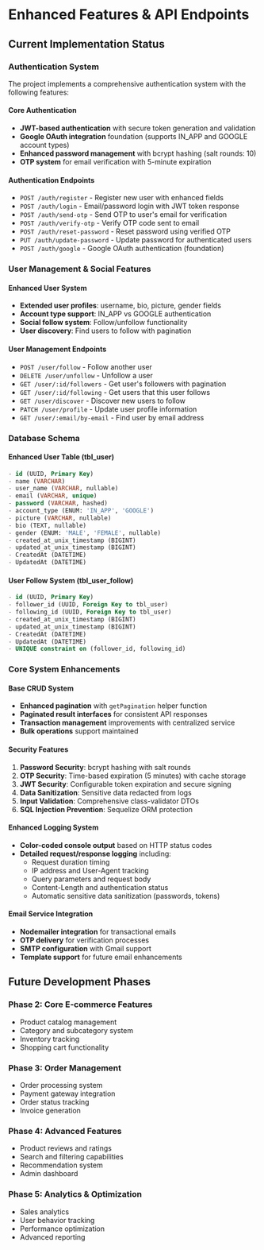 # Enhanced Features & API Endpoints

## Current Implementation Status

### Authentication System
The project implements a comprehensive authentication system with the following features:

#### Core Authentication
- **JWT-based authentication** with secure token generation and validation
- **Google OAuth integration** foundation (supports IN_APP and GOOGLE account types)
- **Enhanced password management** with bcrypt hashing (salt rounds: 10)
- **OTP system** for email verification with 5-minute expiration

#### Authentication Endpoints
- `POST /auth/register` - Register new user with enhanced fields
- `POST /auth/login` - Email/password login with JWT token response
- `POST /auth/send-otp` - Send OTP to user's email for verification
- `POST /auth/verify-otp` - Verify OTP code sent to email
- `POST /auth/reset-password` - Reset password using verified OTP
- `PUT /auth/update-password` - Update password for authenticated users
- `POST /auth/google` - Google OAuth authentication (foundation)

### User Management & Social Features

#### Enhanced User System
- **Extended user profiles**: username, bio, picture, gender fields
- **Account type support**: IN_APP vs GOOGLE authentication
- **Social follow system**: Follow/unfollow functionality
- **User discovery**: Find users to follow with pagination

#### User Management Endpoints
- `POST /user/follow` - Follow another user
- `DELETE /user/unfollow` - Unfollow a user  
- `GET /user/:id/followers` - Get user's followers with pagination
- `GET /user/:id/following` - Get users that this user follows
- `GET /user/discover` - Discover new users to follow
- `PATCH /user/profile` - Update user profile information
- `GET /user/:email/by-email` - Find user by email address

### Database Schema

#### Enhanced User Table (tbl_user)
```sql
- id (UUID, Primary Key)
- name (VARCHAR)
- user_name (VARCHAR, nullable)
- email (VARCHAR, unique)
- password (VARCHAR, hashed)
- account_type (ENUM: 'IN_APP', 'GOOGLE')
- picture (VARCHAR, nullable)
- bio (TEXT, nullable)
- gender (ENUM: 'MALE', 'FEMALE', nullable)
- created_at_unix_timestamp (BIGINT)
- updated_at_unix_timestamp (BIGINT)
- CreatedAt (DATETIME)
- UpdatedAt (DATETIME)
```

#### User Follow System (tbl_user_follow)
```sql
- id (UUID, Primary Key)
- follower_id (UUID, Foreign Key to tbl_user)
- following_id (UUID, Foreign Key to tbl_user)
- created_at_unix_timestamp (BIGINT)
- updated_at_unix_timestamp (BIGINT)
- CreatedAt (DATETIME)
- UpdatedAt (DATETIME)
- UNIQUE constraint on (follower_id, following_id)
```

### Core System Enhancements

#### Base CRUD System
- **Enhanced pagination** with `getPagination` helper function
- **Paginated result interfaces** for consistent API responses
- **Transaction management** improvements with centralized service
- **Bulk operations** support maintained

#### Security Features
1. **Password Security**: bcrypt hashing with salt rounds
2. **OTP Security**: Time-based expiration (5 minutes) with cache storage
3. **JWT Security**: Configurable token expiration and secure signing
4. **Data Sanitization**: Sensitive data redacted from logs
5. **Input Validation**: Comprehensive class-validator DTOs
6. **SQL Injection Prevention**: Sequelize ORM protection

#### Enhanced Logging System
- **Color-coded console output** based on HTTP status codes
- **Detailed request/response logging** including:
  - Request duration timing
  - IP address and User-Agent tracking
  - Query parameters and request body
  - Content-Length and authentication status
  - Automatic sensitive data sanitization (passwords, tokens)

#### Email Service Integration
- **Nodemailer integration** for transactional emails
- **OTP delivery** for verification processes
- **SMTP configuration** with Gmail support
- **Template support** for future email enhancements

## Future Development Phases

### Phase 2: Core E-commerce Features
- Product catalog management
- Category and subcategory system
- Inventory tracking
- Shopping cart functionality

### Phase 3: Order Management
- Order processing system
- Payment gateway integration
- Order status tracking
- Invoice generation

### Phase 4: Advanced Features
- Product reviews and ratings
- Search and filtering capabilities
- Recommendation system
- Admin dashboard

### Phase 5: Analytics & Optimization
- Sales analytics
- User behavior tracking
- Performance optimization
- Advanced reporting